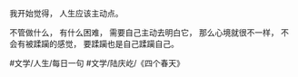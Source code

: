 我开始觉得，
人生应该主动点。

不管做什么，
有什么困难，
需要自己主动去明白它，
那么心境就很不一样，
不会有被蹂躏的感觉，
要蹂躏也是自己蹂躏自己。

#文学/人生/每日一句 #文学/陆庆屹/《四个春天》